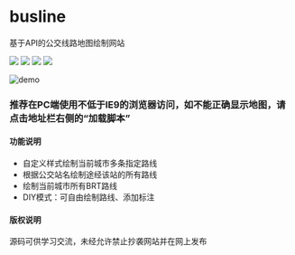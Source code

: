 # busline
基于API的公交线路地图绘制网站

[![](https://img.shields.io/badge/Version-3.3-brightgreen.svg)](https://www.wzbus.xyz)
[![](https://img.shields.io/badge/BMap_JSAPI-3.0-blue.svg)](http://lbsyun.baidu.com/index.php?title=jspopular3.0)
[![](https://img.shields.io/badge/AMap_JSAPI-1.4-blue.svg)](https://lbs.amap.com/api/javascript-api/summary)
[![](https://img.shields.io/badge/JQuery-3.4.1-blue.svg)](https://jquery.com/)

![demo](https://github.com/wzbus/busline/blob/master/demo.jpg)
### 推荐在PC端使用不低于IE9的浏览器访问，如不能正确显示地图，请点击地址栏右侧的“加载脚本”
#### 功能说明
* 自定义样式绘制当前城市多条指定路线
* 根据公交站名绘制途经该站的所有路线
* 绘制当前城市所有BRT路线
* DIY模式：可自由绘制路线、添加标注
#### 版权说明
源码可供学习交流，未经允许禁止抄袭网站并在网上发布